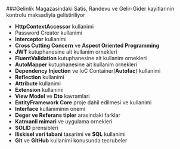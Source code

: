###Gelinlik Magazasindaki Satis, Randevu ve Gelir-Gider kayitlarinin kontrolu maksadiyla gelistiriliyor




- **HttpContextAccessor** kullanimi
- Password Creator kullanimi
- **Interceptor** kullanimi
- **Cross Cutting Concern** ve **Aspect Oriented Programming**
- **JWT** kutuphanesine ait kullanim ornekleri
- **FluentValidation** kutuphanesine ait kullanim ornekleri
- **AutoMapper** kutuphanesine ait kullanim ornekleri
- **Dependency Injection** ve IoC Container(**Autofac**) kullanimi
- **Reflection** kullanimi
- **Attribute** kullanimi
- **Extension** kullanimi
- **View Model** ve **Dto** kavramlari
- **EntityFramework Core** proje dahil edilmesi ve kullanimi
- **Interface** kullaniminin onemi
- **Deger ve Referans tipler** arasindaki farklar
- **Katmanli mimari** ve uygulama ornekleri
- **SOLID** prensibleri
- **Iliskisel veri tabani** tasarimi ve **SQL** kullanimi
- **Git** ve **GitHub** kullanimi konusunda tecrubeler

















 